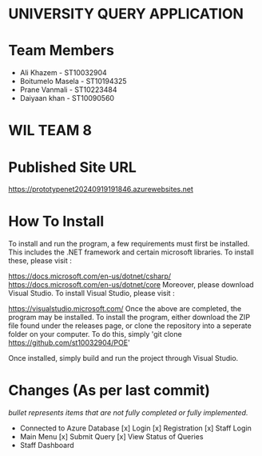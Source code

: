 # UNIVERSITY QUERY APPLICATION
# Team Members
- Ali Khazem - ST10032904
- Boitumelo Masela - ST10194325
- Prane Vanmali - ST10223484
- Daiyaan khan - ST10090560
# WIL TEAM 8

# Published Site URL
https://prototypenet20240919191846.azurewebsites.net

# How To Install
To install and run the program, a few requirements must first be installed. This includes the .NET framework and certain microsoft libraries. To install these, please visit :

https://docs.microsoft.com/en-us/dotnet/csharp/
https://docs.microsoft.com/en-us/dotnet/core
Moreover, please download Visual Studio. To install Visual Studio, please visit :

https://visualstudio.microsoft.com/
Once the above are completed, the program may be installed. To install the program, either download the ZIP file found under the releases page, or clone the repository into a seperate folder on your computer. To do this, simply 'git clone https://github.com/st10032904/POE'

Once installed, simply build and run the project through Visual Studio.

# Changes (As per last commit)

*bullet represents items that are not fully completed or fully implemented.*

- Connected to Azure Database
[x] Login
[x] Registration
[x] Staff Login
- Main Menu
[x] Submit Query
[x] View Status of Queries
- Staff Dashboard